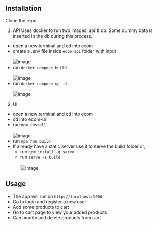 ## Installation

Clone the repo

1. API
Uses docker to run two images: api & db. Some dummy data is inserted in the db during this process.
 - open a new terminal and cd into ecom
 - create a .env file inside `ecom-api` folder with input <br><br>
   ![image](https://user-images.githubusercontent.com/25385289/200906958-f5fd79e0-f951-4079-aa85-d8fd87569a3d.png)
 - run `docker compose build` <br><br>
   ![image](https://user-images.githubusercontent.com/25385289/200905056-594694c8-9971-42a5-8c5b-aad190802131.png)
 - run `docker compose up -d` <br><br>
   ![image](https://user-images.githubusercontent.com/25385289/200907113-feac4bcc-09bf-4fb2-b295-e4386f5115e7.png)

2. UI
 - open a new terminal and cd into ecom
 - cd into ecom-ui
 - run `npm install` <br><br>
 ![image](https://user-images.githubusercontent.com/25385289/200903539-a8329fac-f0ee-4c2e-9e4b-5cb97f63d27d.png)
 - run `npm run build`
 - If already have a static server use it to serve the build folder or,
   - run `npm install -g serve`
   - run `serve -s build` <br><br>
  ![image](https://user-images.githubusercontent.com/25385289/200904355-6fe5229d-dff2-4550-8171-b805f4f2968a.png)

## Usage
- The app will run on `http://localhost:3000`
- Go to login and register a new user
- Add some products to cart
- Go to cart page to view your added products
- Can modify and delete products from cart

